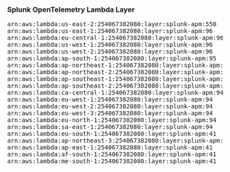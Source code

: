 <h3>Splunk OpenTelemetry Lambda Layer</h3>

<pre>
arn:aws:lambda:us-east-2:254067382080:layer:splunk-apm:550
arn:aws:lambda:us-east-1:254067382080:layer:splunk-apm:96
arn:aws:lambda:eu-central-1:254067382080:layer:splunk-apm:96
arn:aws:lambda:us-west-1:254067382080:layer:splunk-apm:96
arn:aws:lambda:us-west-2:254067382080:layer:splunk-apm:96
arn:aws:lambda:ap-south-1:254067382080:layer:splunk-apm:95
arn:aws:lambda:ap-northeast-1:254067382080:layer:splunk-apm:95
arn:aws:lambda:ap-northeast-2:254067382080:layer:splunk-apm:95
arn:aws:lambda:ap-southeast-1:254067382080:layer:splunk-apm:95
arn:aws:lambda:ap-southeast-2:254067382080:layer:splunk-apm:94
arn:aws:lambda:ca-central-1:254067382080:layer:splunk-apm:94
arn:aws:lambda:eu-west-1:254067382080:layer:splunk-apm:94
arn:aws:lambda:eu-west-2:254067382080:layer:splunk-apm:94
arn:aws:lambda:eu-west-3:254067382080:layer:splunk-apm:94
arn:aws:lambda:eu-north-1:254067382080:layer:splunk-apm:94
arn:aws:lambda:sa-east-1:254067382080:layer:splunk-apm:94
arn:aws:lambda:eu-south-1:254067382080:layer:splunk-apm:41
arn:aws:lambda:ap-northeast-3:254067382080:layer:splunk-apm:41
arn:aws:lambda:ap-east-1:254067382080:layer:splunk-apm:41
arn:aws:lambda:af-south-1:254067382080:layer:splunk-apm:41
arn:aws:lambda:me-south-1:254067382080:layer:splunk-apm:41
</pre>